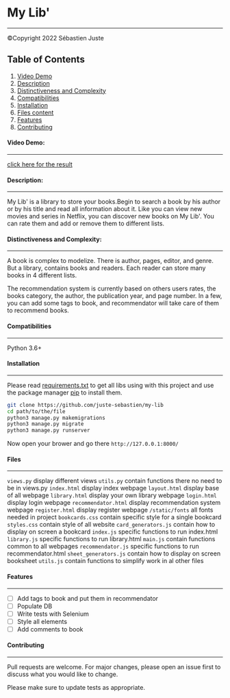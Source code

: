# My Lib'
***
©Copyright 2022 Sébastien Juste 

## Table of Contents
1. [Video Demo](#video-demo)
2. [Description](#description)
3. [Distinctiveness and Complexity](#distinctiveness)
4. [Compatibilities](#compatibilities)
5. [Installation](#installation) 
6. [Files content](#files)
7. [Features](#features)
8. [Contributing](#contributing)


#### Video Demo: 
***
[click here for the result](https://youtu.be/wea1li-XPK4)


#### Description:
***
My Lib' is a library to store your books.Begin to search a book by his author or by his title and read all information about it. Like you can view new movies and series in Netflix, you can discover new books on My Lib'. You can rate them and add or remove them to different lists.


#### Distinctiveness and Complexity:
***
A book is complex to modelize. There is author, pages, editor, and genre. But a library, contains books and readers. Each reader can store many books in 4 different lists. 

The recommendation system is currently based on others users rates, the books category, the author, the publication year, and page number. In a few, you can add some tags to book, and recommendator will take care of them to recommend books.


#### Compatibilities
***
Python 3.6+


#### Installation
***
Please read [requirements.txt](https://github.com/juste-sebastien/my-lib/blob/master/requirements.txt) to get all libs using with this project and use the package manager [pip](https://pip.pypa.io/en/stable/) to install them.

```bash
git clone https://github.com/juste-sebastien/my-lib
cd path/to/the/file
python3 manage.py makemigrations
python3 manage.py migrate
python3 manage.py runserver
```

Now open your brower and go there
```http://127.0.0.1:8000/```


#### Files
***
```views.py``` display different views
```utils.py``` contain functions there no need to be in views.py
```index.html``` display index webpage
```layout.html``` display base of all webpage
```library.html``` display your own library webpage
```login.html``` display login webpage
```recommendator.html``` display recommendation system webpage
```register.html``` display register webpage
```/static/fonts``` all fonts needed in project
```bookcards.css``` contain specific style for a single bookcard
```styles.css``` contain style of all website
```card_generators.js``` contain how to display on screen a bookcard
```index.js``` specific functions to run index.html
```library.js``` specific functions to run library.html
```main.js``` contain functions common to all webpages
```recommendator.js``` specific functions to run recommendator.html
```sheet_generators.js``` contain how to display on screen booksheet
```utils.js``` contain functions to simplify work in al other files

#### Features
***
- [ ] Add tags to book and put them in recommendator
- [ ] Populate DB 
- [ ] Write tests with Selenium
- [ ] Style all elements
- [ ] Add comments to book

#### Contributing
***
Pull requests are welcome. For major changes, please open an issue first to discuss what you would like to change.

Please make sure to update tests as appropriate.